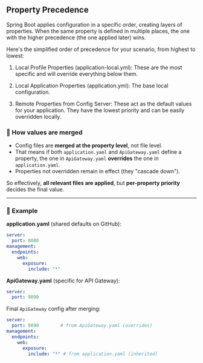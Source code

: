 ## Property Precedence
Spring Boot applies configuration in a specific order, creating layers of properties. When the same property is defined in multiple places, the one with the higher precedence (the one applied later) wins.

Here's the simplified order of precedence for your scenario, from highest to lowest:

1. Local Profile Properties (application-local.yml): These are the most specific and will override everything below them.

2. Local Application Properties (application.yml): The base local configuration.

3. Remote Properties from Config Server: These act as the default values for your application. They have the lowest priority and can be easily overridden locally.


### 🔹 How values are merged

* Config files are **merged at the property level**, not file level.
* That means if both `application.yaml` and `ApiGateway.yaml` define a property, the one in `ApiGateway.yaml` **overrides** the one in `application.yaml`.
* Properties not overridden remain in effect (they "cascade down").

So effectively, **all relevant files are applied**, but **per-property priority** decides the final value.

---

### 🔹 Example

**application.yaml** (shared defaults on GitHub):

```yaml
server:
  port: 8080
management:
  endpoints:
    web:
      exposure:
        include: "*"
```

**ApiGateway.yaml** (specific for API Gateway):

```yaml
server:
  port: 9090
```

Final `ApiGateway` config after merging:

```yaml
server:
  port: 9090        # from ApiGateway.yaml (overrides)
management:
  endpoints:
    web:
      exposure:
        include: "*" # from application.yaml (inherited)
```


